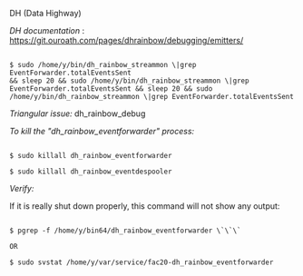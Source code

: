 DH (Data Highway)

*DH documentation* :
<https://git.ouroath.com/pages/dhrainbow/debugging/emitters/>

```

$ sudo /home/y/bin/dh_rainbow_streammon \|grep EventForwarder.totalEventsSent
&& sleep 20 && sudo /home/y/bin/dh_rainbow_streammon \|grep
EventForwarder.totalEventsSent && sleep 20 && sudo
/home/y/bin/dh_rainbow_streammon \|grep EventForwarder.totalEventsSent

```

*Triangular issue:* dh_rainbow_debug

*To kill the "dh_rainbow_eventforwarder" process:*

```

$ sudo killall dh_rainbow_eventforwarder

$ sudo killall dh_rainbow_eventdespooler

```

*Verify:*

If it is really shut down properly, this command will not show any output:

```

$ pgrep -f /home/y/bin64/dh_rainbow_eventforwarder \`\`\`

OR

```
```
$ sudo svstat /home/y/var/service/fac20-dh_rainbow_eventforwarder

```
